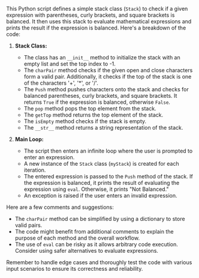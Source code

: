 This Python script defines a simple stack class (`Stack`) to check if a given expression with parentheses, curly brackets, and square brackets is balanced. It then uses this stack to evaluate mathematical expressions and prints the result if the expression is balanced. Here's a breakdown of the code:

1. **Stack Class:**
   - The class has an `__init__` method to initialize the stack with an empty list and set the top index to -1.
   - The `charPair` method checks if the given open and close characters form a valid pair. Additionally, it checks if the top of the stack is one of the characters '+', '*', or '/'.
   - The `Push` method pushes characters onto the stack and checks for balanced parentheses, curly brackets, and square brackets. It returns `True` if the expression is balanced, otherwise `False`.
   - The `pop` method pops the top element from the stack.
   - The `getTop` method returns the top element of the stack.
   - The `isEmpty` method checks if the stack is empty.
   - The `__str__` method returns a string representation of the stack.

2. **Main Loop:**
   - The script then enters an infinite loop where the user is prompted to enter an expression.
   - A new instance of the `Stack` class (`myStack`) is created for each iteration.
   - The entered expression is passed to the `Push` method of the stack. If the expression is balanced, it prints the result of evaluating the expression using `eval`. Otherwise, it prints "Not Balanced."
   - An exception is raised if the user enters an invalid expression.

Here are a few comments and suggestions:

- The `charPair` method can be simplified by using a dictionary to store valid pairs.
- The code might benefit from additional comments to explain the purpose of each method and the overall workflow.
- The use of `eval` can be risky as it allows arbitrary code execution. Consider using safer alternatives to evaluate expressions.

Remember to handle edge cases and thoroughly test the code with various input scenarios to ensure its correctness and reliability.
